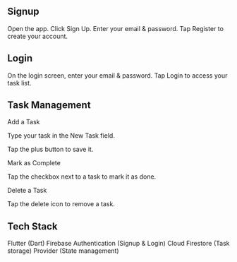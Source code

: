 Signup
----------------
Open the app.
Click Sign Up.
Enter your email & password.
Tap Register to create your account.



Login
------------------
On the login screen, enter your email & password.
Tap Login to access your task list.



Task Management
---------------------------
Add a Task

Type your task in the New Task field.

Tap the plus button to save it.

Mark as Complete

Tap the checkbox next to a task to mark it as done.

Delete a Task

Tap the  delete icon to remove a task.



 Tech Stack
---------------------------------
Flutter (Dart)
Firebase Authentication (Signup & Login)
Cloud Firestore (Task storage)
Provider (State management)
